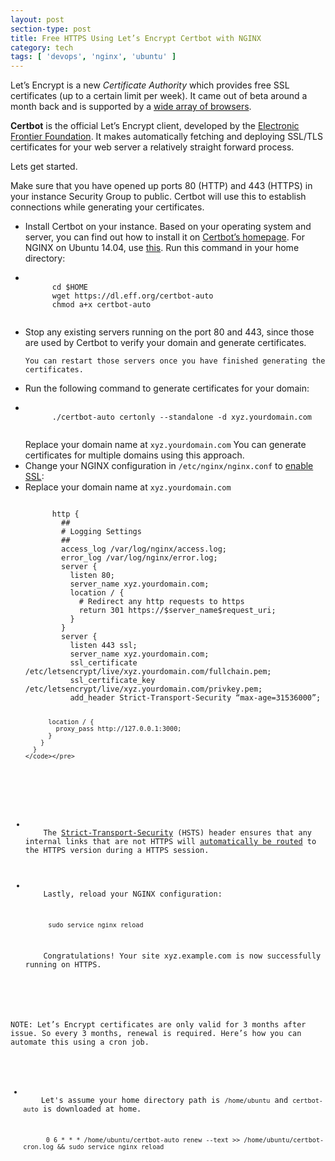 ```yaml
---
layout: post
section-type: post
title: Free HTTPS Using Let’s Encrypt Certbot with NGINX
category: tech
tags: [ 'devops', 'nginx', 'ubuntu' ]
---
```

Let’s Encrypt is a new <i>Certificate Authority</i> which provides free SSL certificates (up to a certain limit per week). It came out of beta around a month back and is supported by a <a target='_blank' href='https://community.letsencrypt.org/t/which-browsers-and-operating-systems-support-lets-encrypt/4394'>wide array of browsers</a>.

<b>Certbot</b> is the official Let’s Encrypt client, developed by the <a target='_blank' href='https://www.eff.org/'>Electronic Frontier Foundation</a>. It makes automatically fetching and deploying SSL/TLS certificates for your web server a relatively straight forward process.

Lets get started.

Make sure that you have opened up ports 80 (HTTP) and 443 (HTTPS) in your instance Security Group to public. Certbot will use this to establish connections while generating your certificates.
<ul class='list-unstyled text-left content'>
  <li>
    Install Certbot on your instance. Based on your operating system and server, you can find out how to install it on <a target='_blank' href='https://certbot.eff.org/'>Certbot’s homepage</a>. For NGINX on Ubuntu 14.04, use <a target='_blank' href='https://certbot.eff.org/#ubuntutrusty-nginx'>this</a>.
    Run this command in your home directory:
  </li>

  <li>
    <pre><code data-trim class="yaml">
      cd $HOME
      wget https://dl.eff.org/certbot-auto
      chmod a+x certbot-auto
    </code></pre>
  </li>

  <li>
    Stop any existing servers running on the port 80 and 443, since those are used by Certbot to verify your domain and generate certificates.

    You can restart those servers once you have finished generating the certificates.
  </li>

  <li>
    Run the following command to generate certificates for your domain:
  </li>

  <li>
    <pre><code data-trim class="yaml">
      ./certbot-auto certonly --standalone -d xyz.yourdomain.com
    </code></pre>
    Replace your domain name at <code>xyz.yourdomain.com</code>
    You can generate certificates for multiple domains using this approach.
  </li>

  <li>
    Change your NGINX configuration in <code>/etc/nginx/nginx.conf</code> to <a target='_blank' href='http://nginx.org/en/docs/http/configuring_https_servers.html'>enable SSL</a>:
  </li>

  <li>
    Replace your domain name at <code>xyz.yourdomain.com</code>
    <pre><code data-trim class="yaml">
      http {
        ##
        # Logging Settings
        ##
        access_log /var/log/nginx/access.log;
        error_log /var/log/nginx/error.log;
        server {
          listen 80;
          server_name xyz.yourdomain.com;
          location / {
            # Redirect any http requests to https
            return 301 https://$server_name$request_uri;
          }
        }
        server {
          listen 443 ssl;
          server_name xyz.yourdomain.com;
          ssl_certificate /etc/letsencrypt/live/xyz.yourdomain.com/fullchain.pem;
          ssl_certificate_key /etc/letsencrypt/live/xyz.yourdomain.com/privkey.pem;
          add_header Strict-Transport-Security “max-age=31536000”;

          location / {
            proxy_pass http://127.0.0.1:3000;
          }
        }
      }
    </code></pre>
  </li>

  <li>
    The <a target='_blank' href='https://developer.mozilla.org/en-US/docs/Web/Security/HTTP_strict_transport_security'>Strict-Transport-Security</a> (HSTS) header ensures that any internal links that are not HTTPS will <a target='_blank' href='https://loune.net/2016/01/https-with-lets-encrypt-ssl-and-nginx'>automatically be routed</a> to the HTTPS version during a HTTPS session.
  </li>
  <li>
    Lastly, reload your NGINX configuration:
    <pre><code data-trim class="yaml">
      sudo service nginx reload
    </code></pre>
    Congratulations! Your site xyz.example.com is now successfully running on HTTPS.
  </li>
</ul>

NOTE: Let’s Encrypt certificates are only valid for 3 months after issue. So every 3 months, renewal is required. Here’s how you can automate this using a cron job.

<ul class='list-unstyled text-left content'>
  <li>
    Let's assume your home directory path is <code>/home/ubuntu</code> and <code>certbot-auto</code> is downloaded at home.
    <pre><code data-trim class="yaml">
      0 6 * * * /home/ubuntu/certbot-auto renew --text >> /home/ubuntu/certbot-cron.log && sudo service nginx reload
    </code></pre>
  </li>
</ul>
